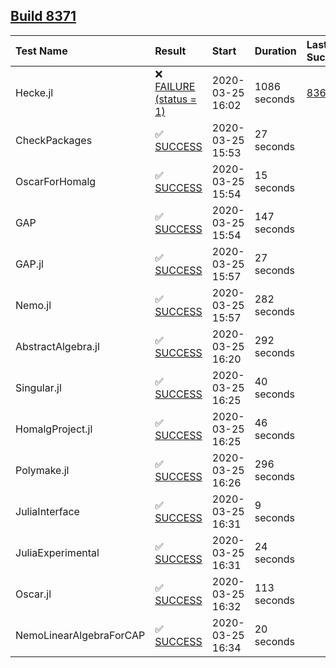 ## [Build 8371](https://oscarci.mathematik.uni-kl.de/job/oscar/8371/)

| Test Name    | Result | Start | Duration | Last Success |
|:-------------|:-------|:------|:---------|:-------------|
| Hecke.jl | ❌ [FAILURE (status = 1)](https://oscarci.mathematik.uni-kl.de/job/oscar/8371/artifact/logs/build-8371/Hecke.jl.log) | 2020-03-25 16:02 | 1086 seconds | [8369](https://oscarci.mathematik.uni-kl.de/job/oscar/8369/) |
| CheckPackages | ✅ [SUCCESS](https://oscarci.mathematik.uni-kl.de/job/oscar/8371/artifact/logs/build-8371/CheckPackages.log) | 2020-03-25 15:53 | 27 seconds |  |
| OscarForHomalg | ✅ [SUCCESS](https://oscarci.mathematik.uni-kl.de/job/oscar/8371/artifact/logs/build-8371/OscarForHomalg.log) | 2020-03-25 15:54 | 15 seconds |  |
| GAP | ✅ [SUCCESS](https://oscarci.mathematik.uni-kl.de/job/oscar/8371/artifact/logs/build-8371/GAP.log) | 2020-03-25 15:54 | 147 seconds |  |
| GAP.jl | ✅ [SUCCESS](https://oscarci.mathematik.uni-kl.de/job/oscar/8371/artifact/logs/build-8371/GAP.jl.log) | 2020-03-25 15:57 | 27 seconds |  |
| Nemo.jl | ✅ [SUCCESS](https://oscarci.mathematik.uni-kl.de/job/oscar/8371/artifact/logs/build-8371/Nemo.jl.log) | 2020-03-25 15:57 | 282 seconds |  |
| AbstractAlgebra.jl | ✅ [SUCCESS](https://oscarci.mathematik.uni-kl.de/job/oscar/8371/artifact/logs/build-8371/AbstractAlgebra.jl.log) | 2020-03-25 16:20 | 292 seconds |  |
| Singular.jl | ✅ [SUCCESS](https://oscarci.mathematik.uni-kl.de/job/oscar/8371/artifact/logs/build-8371/Singular.jl.log) | 2020-03-25 16:25 | 40 seconds |  |
| HomalgProject.jl | ✅ [SUCCESS](https://oscarci.mathematik.uni-kl.de/job/oscar/8371/artifact/logs/build-8371/HomalgProject.jl.log) | 2020-03-25 16:25 | 46 seconds |  |
| Polymake.jl | ✅ [SUCCESS](https://oscarci.mathematik.uni-kl.de/job/oscar/8371/artifact/logs/build-8371/Polymake.jl.log) | 2020-03-25 16:26 | 296 seconds |  |
| JuliaInterface | ✅ [SUCCESS](https://oscarci.mathematik.uni-kl.de/job/oscar/8371/artifact/logs/build-8371/JuliaInterface.log) | 2020-03-25 16:31 | 9 seconds |  |
| JuliaExperimental | ✅ [SUCCESS](https://oscarci.mathematik.uni-kl.de/job/oscar/8371/artifact/logs/build-8371/JuliaExperimental.log) | 2020-03-25 16:31 | 24 seconds |  |
| Oscar.jl | ✅ [SUCCESS](https://oscarci.mathematik.uni-kl.de/job/oscar/8371/artifact/logs/build-8371/Oscar.jl.log) | 2020-03-25 16:32 | 113 seconds |  |
| NemoLinearAlgebraForCAP | ✅ [SUCCESS](https://oscarci.mathematik.uni-kl.de/job/oscar/8371/artifact/logs/build-8371/NemoLinearAlgebraForCAP.log) | 2020-03-25 16:34 | 20 seconds |  |
